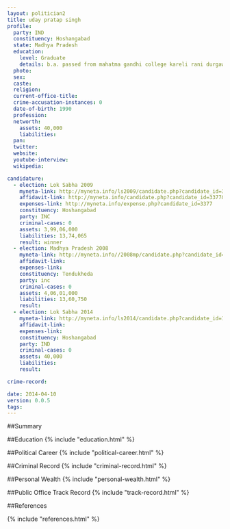 ```yaml
---
layout: politician2
title: uday pratap singh
profile: 
  party: IND
  constituency: Hoshangabad
  state: Madhya Pradesh
  education: 
    level: Graduate
    details: b.a. passed from mahatma gandhi college kareli rani durgawati university jabalpur 2013  higher secondary m.p. dist open school 2009
  photo: 
  sex: 
  caste: 
  religion: 
  current-office-title: 
  crime-accusation-instances: 0
  date-of-birth: 1990
  profession: 
  networth: 
    assets: 40,000
    liabilities: 
  pan: 
  twitter: 
  website: 
  youtube-interview: 
  wikipedia: 

candidature: 
  - election: Lok Sabha 2009
    myneta-link: http://myneta.info/ls2009/candidate.php?candidate_id=3377
    affidavit-link: http://myneta.info/candidate.php?candidate_id=3377&scan=original
    expenses-link: http://myneta.info/expense.php?candidate_id=3377
    constituency: Hoshangabad 
    party: INC
    criminal-cases: 0
    assets: 3,99,06,000
    liabilities: 13,74,065
    result: winner 
  - election: Madhya Pradesh 2008
    myneta-link: http://myneta.info//2008mp/candidate.php?candidate_id=273
    affidavit-link: 
    expenses-link: 
    constituency: Tendukheda 
    party: inc
    criminal-cases: 0
    assets: 4,06,01,000
    liabilities: 13,60,750
    result:  
  - election: Lok Sabha 2014
    myneta-link: http://myneta.info/ls2014/candidate.php?candidate_id=1602
    affidavit-link: 
    expenses-link: 
    constituency: Hoshangabad 
    party: IND
    criminal-cases: 0
    assets: 40,000
    liabilities: 
    result:  

crime-record: 

date: 2014-04-10
version: 0.0.5
tags: 
---
```


##Summary


##Education
{% include "education.html" %}


##Political Career
{% include "political-career.html" %}


##Criminal Record
{% include "criminal-record.html" %}


##Personal Wealth
{% include "personal-wealth.html" %}


##Public Office Track Record
{% include "track-record.html" %}


##References


{% include "references.html" %}
